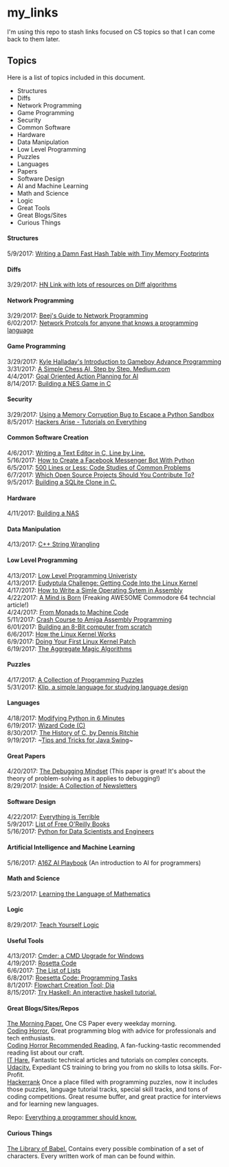 # my_links
I'm using this repo to stash links focused on CS topics so that I can come back to them later.

## Topics
Here is a list of topics included in this document.
* Structures
* Diffs
* Network Programming
* Game Programming
* Security
* Common Software
* Hardware
* Data Manipulation
* Low Level Programming
* Puzzles
* Languages
* Papers
* Software Design
* AI and Machine Learning
* Math and Science
* Logic
* Great Tools
* Great Blogs/Sites
* Curious Things

#### Structures
5/9/2017: [Writing a Damn Fast Hash Table with Tiny Memory Footprints](http://www.idryman.org/blog/2017/05/03/writing-a-damn-fast-hash-table-with-tiny-memory-footprints/)  

#### Diffs
3/29/2017: [HN Link with lots of resources on Diff algorithms](https://news.ycombinator.com/item?id=13983085)

#### Network Programming
3/29/2017: [Beej's Guide to Network Programming](http://beej.us/guide/bgnet/)  
6/02/2017: [Network Protcols for anyone that knows a programming language](https://www.destroyallsoftware.com/compendium/network-protocols/97d3ba4c24d21147)  

#### Game Programming
3/29/2017: [Kyle Halladay's Introduction to Gameboy Advance Programming](http://kylehalladay.com/blog/tutorial/2017/03/28/GBA-By-Example-1.html)  
3/31/2017: [A Simple Chess AI, Step by Step. Medium.com](https://medium.com/@lhartikk/simple-chess-ai-step-by-step-1d55a9266977)  
4/4/2017: [Goal Oriented Action Planning for AI](https://gamedevelopment.tutsplus.com/tutorials/goal-oriented-action-planning-for-a-smarter-ai--cms-20793)  
8/14/2017: [Building a NES Game in C](https://nesdoug.com/)  

#### Security
3/29/2017: [Using a Memory Corruption Bug to Escape a Python Sandbox](https://medium.com/@gabecpike/python-sandbox-escape-via-a-memory-corruption-bug-19dde4d5fea5)  
8/5/2017: [Hackers Arise - Tutorials on Everything](https://www.hackers-arise.com/)  

#### Common Software Creation
4/6/2017: [Writing a Text Editor in C, Line by Line.](http://viewsourcecode.org/snaptoken/kilo/)  
5/16/2017: [How to Create a Facebook Messenger Bot With Python](http://blog.apcelent.com/create-a-facebook-messenger-bot-with-python-flask.html)  
6/5/2017: [500 Lines or Less: Code Studies of Common Problems](https://github.com/aosabook/500lines)  
6/7/2017: [Which Open Source Projects Should You Contribute To?](https://www.koszek.com/blog/2017/05/31/which-open-source-projects-should-you-contribute-to/)  
9/5/2017: [Building a SQLite Clone in C.](https://cstack.github.io/db_tutorial/)  

#### Hardware
4/11/2017: [Building a NAS](http://jro.io/nas/)  

#### Data Manipulation
4/13/2017: [C++ String Wrangling](http://www.partow.net/programming/strtk/index.html#tutorial)  

#### Low Level Programming
4/13/2017: [Low Level Programming Univeristy](https://github.com/gurugio/lowlevelprogramming-university)  
4/13/2017: [Eudyptula Challenge: Getting Code Into the Linux Kernel](http://eudyptula-challenge.org/)  
4/17/2017: [How to Write a Simle Operating Sytem in Assembly](http://mikeos.sourceforge.net/write-your-own-os.html)  
4/22/2017: [A Mind is Born](https://linusakesson.net/scene/a-mind-is-born/) (Freaking AWESOME Commodore 64 techncial article!)  
4/24/2017: [From Monads to Machine Code](http://www.stephendiehl.com/posts/monads_machine_code.html)  
5/11/2017: [Crash Course to Amiga Assembly Programming](https://www.reaktor.com/blog/crash-course-to-amiga-assembly-programming/)  
6/01/2017: [Building an 8-Bit computer from scratch](https://eater.net/)  
6/6/2017: [How the Linux Kernel Works](https://0xax.gitbooks.io/linux-insides/content/)  
6/9/2017: [Doing Your First Linux Kernel Patch](https://kernelnewbies.org/FirstKernelPatch)  
6/19/2017: [The Aggregate Magic Algorithms](http://aggregate.org/MAGIC/)  

#### Puzzles
4/17/2017: [A Collection of Programming Puzzles](https://link.aqweeb.com/2pplo3w)  
5/31/2017: [Klip, a simple language for studying language design](https://github.com/datcodingguy/klip)  

#### Languages
4/18/2017: [Modifying Python in 6 Minutes](https://hackernoon.com/modifying-the-python-language-in-7-minutes-b94b0a99ce14)  
6/19/2017: [Wizard Code (C)](http://vendu.twodots.nl/wizardcode.html)  
8/30/2017: [The History of C, by Dennis Ritchie](https://www.bell-labs.com/usr/dmr/www/chist.html)  
9/19/2017: ~[Tips and Tricks for Java Swing](http://www.alethis.net/reference/java/swing.html)~    

#### Great Papers
4/20/2017: [The Debugging Mindset](http://queue.acm.org/detail.cfm?id=3068754) (This paper is great! It's about the theory of problem-solving as it applies to debugging!)  
8/29/2017: [Inside: A Collection of Newsletters](https://inside.com/)  

#### Software Design
4/22/2017: [Everything is Terrible](http://ferd.ca/tout-est-terrible.html)  
5/9/2017: [List of Free O'Reilly Books](http://www.oreilly.com/free/reports.html)  
5/16/2017: [Python for Data Scientists and Engineers](http://pythonforengineers.com/python-for-scientists-and-engineers/)  

#### Artificial Intelligence and Machine Learning
5/16/2017: [A16Z AI Playbook](http://aiplaybook.a16z.com/) (An introduction to AI for programmers)  

#### Math and Science
5/23/2017: [Learning the Language of Mathematics](https://wac.colostate.edu/llad/v4n1/jamison.pdf)  

#### Logic
8/29/2017: [Teach Yourself Logic](http://www.logicmatters.net/resources/pdfs/TeachYourselfLogic2017.pdf)  

#### Useful Tools
4/13/2017: [Cmder: a CMD Upgrade for Windows](http://cmder.net/)  
4/19/2017: [Rosetta Code](http://rosettacode.org/wiki/Rosetta_Code)  
6/6/2017: [The List of Lists](https://github.com/jnv/lists)  
6/8/2017: [Roesetta Code: Programming Tasks](http://rosettacode.org/wiki/Category:Programming_Tasks)  
8/1/2017: [Flowchart Creation Tool; Dia](http://dia-installer.de/)  
8/15/2017: [Try Haskell: An interactive haskell tutorial.](https://www.tryhaskell.org/)  

#### Great Blogs/Sites/Repos
[The Morning Paper.](https://blog.acolyer.org/) One CS Paper every weekday morning.  
[Coding Horror.](https://blog.codinghorror.com/) Great programming blog with advice for professionals and tech enthusiasts.  
[Coding Horror Recommended Reading.](https://blog.codinghorror.com/recommended-reading-for-developers/) A fan-fucking-tastic recommended reading list about our craft.  
[IT Hare.](http://ithare.com/) Fantastic technical articles and tutorials on complex concepts.  
[Udacity.](https://www.udacity.com/) Expediant CS training to bring you from no skills to lotsa skills. For-Profit.  
[Hackerrank](https://www.hackerrank.com) Once a place filled with programming puzzles, now it includes those puzzles, language tutorial tracks, special skill tracks, and tons of coding competitions. Great resume buffer, and great practice for interviews and for learning new languages.  
  
Repo: [Everything a programmer should know.](https://github.com/mr-mig/every-programmer-should-know)  

#### Curious Things
[The Library of Babel.](https://libraryofbabel.info/) Contains every possible combination of a set of characters. Every written work of man can be found within.  
